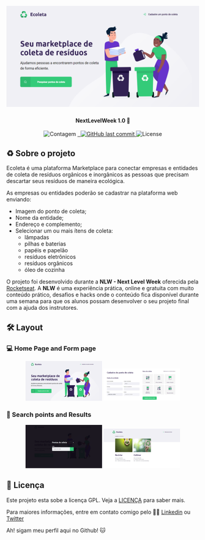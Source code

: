 <h1 align="center">
    <img alt="NextLevelWeek" title="#NextLevelWeek" src="./show/homepage.png" />
</h1>

<h4 align="center"> 
	NextLevelWeek 1.0 🚀
</h4>

<p align="center">
  <img alt="Contagem" src="https://img.shields.io/badge/Language-4-brightgreen">

  	
  <a href="https://www.linkedin.com/in/jackson10/">
    <img alt="" src="https://img.shields.io/badge/Linkedin-Jackson-blue">
  </a>

  <a href="https://twitter.com/jjacksoon1">
    <img alt="" src="https://img.shields.io/twitter/url?style=social&url=https%3A%2F%2Ftwitter.com%2Fjjacksoon1">
  </a>
	
  
  <a href="https://github.com/leon-carvalho/Ecoleta/commits/master">
    <img alt="GitHub last commit" src="https://img.shields.io/github/last-commit/leon-carvalho/Ecoleta">
  </a>

  <img alt="License" src="https://img.shields.io/github/license/jjacksoon/NLW?style=plastic">
   <a href="https://github.com/jjacksoon/NLW/blob/master/LICENSE"></a>

</p>


## ♻️ Sobre o projeto

Ecoleta é uma plataforma Marketplace para conectar empresas e entidades de coleta de resíduos orgânicos e inorgânicos as pessoas que precisam descartar seus resíduos de maneira ecológica.

As empresas ou entidades poderão se cadastrar na plataforma web enviando:
- Imagem do ponto de coleta;
- Nome da entidade;
- Endereço e complemento;
- Selecionar um ou mais ítens de coleta: 
  - lâmpadas
  - pilhas e baterias
  - papéis e papelão
  - resíduos eletrônicos
  - resíduos orgânicos
  - óleo de cozinha

O projeto foi desenvolvido durante a **NLW - Next Level Week** oferecida pela [Rocketseat](rs). A **NLW** é uma experiência prática, online e gratuita com muito conteúdo prático, desafios e hacks onde o conteúdo fica disponível durante uma semana para que os alunos possam desenvolver o seu projeto final com a ajuda dos instrutores.


## 🛠 Layout

### 💻 Home Page and Form page

<p align="center">
  <img alt="NextLevelWeek" title="Home Page" src="./show/homepage.png" width="200px">

  <img alt="NextLevelWeek" title="Form Page" src="./show/formpage.png" width="200px">
</p>

### 📝 Search points and Results

<p align="center">
  <img alt="NextLevelWeek" title="Search points" src="./show/search.png" width="200px">

  <img alt="NextLevelWeek" title="Form Page" src="./show/pontos.png" width="200px">
</p>

## 📝 Licença

Este projeto esta sobe a licença GPL. Veja a [LICENÇA](license) para saber mais.

Para maiores informações, entre em contato comigo pelo 🧑💼 [Linkedin](https://www.linkedin.com/in/jackson10/) ou [Twitter](https://twitter.com/jjacksoon1)

Ah! sigam meu perfil aqui no Github! 🐱

[license]: https://github.com/jjacksoon/NLW/blob/master/LICENSE
[rs]: https://rocketseat.com.br